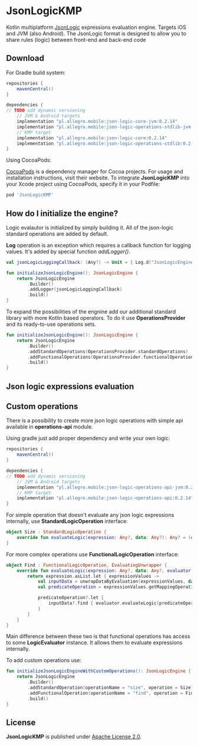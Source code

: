 JsonLogicKMP
============
Kotlin multiplatform [JsonLogic](https://jsonlogic.com/) expressions evaluation engine. Targets iOS and JVM (also Android). The JsonLogic format is designed to allow you to share rules (logic) between front-end and back-end code

Download
--------
For Gradle build system:

```gradle
repositories {
    mavenCentral()
}

dependencies {
// TODO add dynamic versioning
    // JVM & Android targets
    implementation "pl.allegro.mobile:json-logic-core-jvm:0.2.14"
    implementation "pl.allegro.mobile:json-logic-operations-stdlib-jvm:0.2.14"
    // KMP target
    implementation "pl.allegro.mobile:json-logic-core:0.2.14"
    implementation "pl.allegro.mobile:json-logic-operations-stdlib:0.2.14"
}
```
Using CocoaPods:

[CocoaPods](https://cocoapods.org) is a dependency manager for Cocoa projects. For usage and installation instructions, visit their website. To integrate **JsonLogicKMP** into your Xcode project using CocoaPods, specify it in your Podfile:

```ruby
pod 'JsonLogicKMP'
```

How do I initialize the engine?
-------------------
Logic evalautor is initialized by simply building it. All of the json-logic standard operations are added by default. 

**Log** operation is an exception which requires a callback function for logging values. It's added by special function *addLogger()*.

```kotlin
val jsonLogicLoggingCallback: (Any?) -> Unit = { Log.d("JsonLogicEngine-log: $it") }

fun initializeJsonLogicEngine(): JsonLogicEngine {
    return JsonLogicEngine
        .Builder()
        .addLogger(jsonLogicLoggingCallback)
        .build()    
}

```

To expand the possibilities of the engnine add our additional standard library with more Kotlin based operators. To do it use **OperationsProvider** and its ready-to-use operations sets.
```kotlin
fun initializeJsonLogicEngine(): JsonLogicEngine {
    return JsonLogicEngine
        .Builder()
        .addStandardOperations(OperationsProvider.standardOperations)
        .addFunctionalOperations(OperationsProvider.functionalOperations)
        .build()
}
```
Json logic expressions evaluation
-------------------


Custom operations
-------------------
There is a possibility to create more json logic operations with simple api available in **operations-api** module.

Using gradle just add proper dependency and write your own logic:
```gradle
repositories {
    mavenCentral()
}

dependencies {
// TODO add dynamic versioning
    // JVM & Android targets
    implementation "pl.allegro.mobile:json-logic-operations-api-jvm:0.2.14"
    // KMP target
    implementation "pl.allegro.mobile:json-logic-operations-api:0.2.14"
}
```

For simple operation that doesn't evaluate any json logic expressions internally, use **StandardLogicOperation** interface:
```kotlin
object Size : StandardLogicOperation {
    override fun evaluateLogic(expression: Any?, data: Any?): Any? = (expression as? List<*>)?.size
}
```

For more complex operations use **FunctionalLogicOperation** interface:
```kotlin
object Find : FunctionalLogicOperation, EvaluatingUnwrapper {
    override fun evaluateLogic(expression: Any?, data: Any?, evaluator: LogicEvaluator): Any? {
        return expression.asList.let { expressionValues ->
            val inputData = unwrapDataByEvaluation(expressionValues, data, evaluator)
            val predicateOperation = expressionValues.getMappingOperationOrNull()

            predicateOperation?.let {
                inputData?.find { evaluator.evaluateLogic(predicateOperation, it) == true }
            }
        }
    }
}
```
Main difference between these two is that functional operations has access to some **LogicEvaluator** instance. It allows them to evaluate expressions internally.

To add custom operations use:
```kotlin
fun initializeJsonLogicEngineWithCustomOperations(): JsonLogicEngine {
    return JsonLogicEngine
        .Builder()
        .addStandardOperation(operationName = "size", operation = Size)
        .addFunctionalOperation(operationName = "find", operation = Find)
        .build()
}
```
## License

**JsonLogicKMP** is published under [Apache License 2.0](http://www.apache.org/licenses/LICENSE-2.0).
